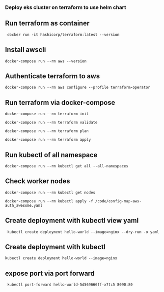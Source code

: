 ### Deploy eks cluster on terraform to use helm chart

## Run terraform as container

` docker run -it hashicorp/terraform:latest --version`

## Install awscli

`docker-compose run --rm aws --version`

## Authenticate terraform to aws

`docker-compose run --rm aws configure --profile terraform-operator`

## Run terraform via docker-compose

`docker-compose run --rm terraform init`

`docker-compose run --rm terraform validate`

`docker-compose run --rm terraform plan`

`docker-compose run --rm terraform apply`

## Run kubectl of all namespace

`docker-compose run --rm kubectl get all --all-namespaces`

## Check worker nodes

`docker-compose run --rm kubectl get nodes`

`docker-compose run --rm kubectl apply -f /code/config-map-aws-auth_awesome.yaml`

## Create deployment with kubectl view yaml

` kubectl create deployment hello-world --image=nginx --dry-run -o yaml`

## Create deployment with kubectl

`kubectl create deployment hello-world --image=nginx`

## expose port via port forward

` kubectl port-forward hello-world-5d569666ff-x7tc5 8090:80`
